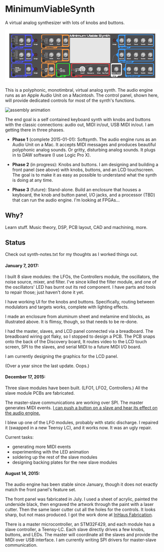 # MinimumViableSynth

A virtual analog synthesizer with lots of knobs and buttons.

![front panel image](image/Synth_Panel_color.png?raw=true)

This is a polyphonic, monotimbral, virtual analog synth.  The audio
engine runs as an Apple Audio Unit on a Macintosh.  The control panel,
shown here, will provide dedicated controls for most of the synth's
functions.

![assembly animation](image/assembly.gif?raw=true)

The end goal is a self contained keyboard synth with knobs and buttons
with the classic connections: audio out, MIDI in/out, USB MIDI in/out.
I am getting there in three phases.

  * **Phase 1** (complete 2015-01-01): Softsynth.  The audio engine
    runs as an Audio Unit on a Mac.  It accepts MIDI messages and
    produces beautiful polyphonic analog sounds.  Or gritty,
    disturbing analog sounds.  It plugs in to DAW software (I use
    Logic Pro X).
    
  * **Phase 2** (in progress): Knobs and buttons.  I am designing and
    building a front panel (see above) with knobs, buttons, and an LCD
    touchscreen.  The goal is to make it as easy as possible to
    understand what the synth is doing at any time.

  * **Phase 3** (future): Stand-alone.  Build an enclosure that houses
    a keyboard, the knob and button panel, I/O jacks, and a processor
    (TBD) that can run the audio engine.  I'm looking at FPGAs...


## Why?

Learn stuff.  Music theory, DSP, PCB layout, CAD and machining, more.

    
## Status

Check out synth-notes.txt for my thoughts as I worked things out.


#### January 7, 2017:

I built 8 slave modules: the LFOs, the Controllers module, the
oscillators, the noise source, mixer, and filter.  I've since killed
the filter module, and one of the oscillators' LED has burnt out its
red component.  I have parts and tools to repair those; just haven't
done it yet.

I have working UI for the knobs and buttons.  Specifically, routing
between modulators and targets works, complete with lighting effects.

I made an enclosure from aluminum sheet and melamine end blocks, as
illustrated above.  It is flimsy, though, so that needs to be re-done.

I had the master, slaves, and LCD panel connected via a breadboard.
The breadboard wiring got flaky, so I stopped to design a PCB.  The
PCB snaps onto the back of the Discovery board, It routes video to the
LCD touch screen, SPI to the slaves, and serial MIDI to a future MIDI
I/O board.

I am currently designing the graphics for the LCD panel.

(Over a year since the last update.  Oops.)


#### December 17, 2015:

Three slave modules have been built.  (LFO1, LFO2, Controllers.)  All
the slave module PCBs are fabricated.

The master-slave communications are working over SPI.  The master
generates MIDI events.
[I can push a button on a slave and hear its effect on the audio
engine.](https://www.youtube.com/watch?v=dZsXk2Zf6Bg)

I blew up one of the LFO modules, probably with static discharge.  I
repaired it (swapped in a new Teensy LC), and it works now.  It was an
ugly repair.

Current tasks:

  + generating more MIDI events
  + experimenting with the LED animation
  + soldering up the rest of the slave modules
  + designing backing plates for the new slave modules


#### August 14, 2015:

The audio engine has been stable since January, though it does not
exactly match the front panel's feature set.

The front panel was fabricated in July.  I used a sheet of acrylic,
painted the underside black, then engraved the artwork through the
paint with a laser cutter.  Then the same laser cutter cut all the
holes for the controls.  It looks sharp, but not mass produced.
I got the work done at [InHaus Fabrication](http://inhausfabrication.com/).

There is a master microcontroller, an STM32F429, and each module has a
slave controller, a Teensy-LC.  Each slave directly drives a few
knobs, buttons, and LEDs.  The master will coordinate all the slaves
and provide the MIDI over USB interface.  I am currently writing SPI
drivers for master-slave communication.
